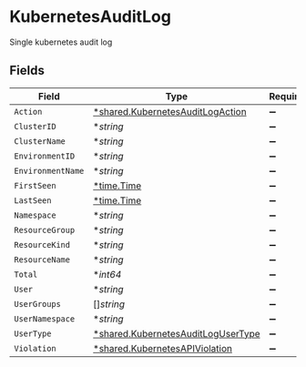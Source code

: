 # KubernetesAuditLog

Single kubernetes audit log


## Fields

| Field                                                                                   | Type                                                                                    | Required                                                                                | Description                                                                             |
| --------------------------------------------------------------------------------------- | --------------------------------------------------------------------------------------- | --------------------------------------------------------------------------------------- | --------------------------------------------------------------------------------------- |
| `Action`                                                                                | [*shared.KubernetesAuditLogAction](../../models/shared/kubernetesauditlogaction.md)     | :heavy_minus_sign:                                                                      | N/A                                                                                     |
| `ClusterID`                                                                             | **string*                                                                               | :heavy_minus_sign:                                                                      | N/A                                                                                     |
| `ClusterName`                                                                           | **string*                                                                               | :heavy_minus_sign:                                                                      | N/A                                                                                     |
| `EnvironmentID`                                                                         | **string*                                                                               | :heavy_minus_sign:                                                                      | N/A                                                                                     |
| `EnvironmentName`                                                                       | **string*                                                                               | :heavy_minus_sign:                                                                      | N/A                                                                                     |
| `FirstSeen`                                                                             | [*time.Time](https://pkg.go.dev/time#Time)                                              | :heavy_minus_sign:                                                                      | N/A                                                                                     |
| `LastSeen`                                                                              | [*time.Time](https://pkg.go.dev/time#Time)                                              | :heavy_minus_sign:                                                                      | N/A                                                                                     |
| `Namespace`                                                                             | **string*                                                                               | :heavy_minus_sign:                                                                      | N/A                                                                                     |
| `ResourceGroup`                                                                         | **string*                                                                               | :heavy_minus_sign:                                                                      | N/A                                                                                     |
| `ResourceKind`                                                                          | **string*                                                                               | :heavy_minus_sign:                                                                      | N/A                                                                                     |
| `ResourceName`                                                                          | **string*                                                                               | :heavy_minus_sign:                                                                      | N/A                                                                                     |
| `Total`                                                                                 | **int64*                                                                                | :heavy_minus_sign:                                                                      | N/A                                                                                     |
| `User`                                                                                  | **string*                                                                               | :heavy_minus_sign:                                                                      | N/A                                                                                     |
| `UserGroups`                                                                            | []*string*                                                                              | :heavy_minus_sign:                                                                      | N/A                                                                                     |
| `UserNamespace`                                                                         | **string*                                                                               | :heavy_minus_sign:                                                                      | N/A                                                                                     |
| `UserType`                                                                              | [*shared.KubernetesAuditLogUserType](../../models/shared/kubernetesauditlogusertype.md) | :heavy_minus_sign:                                                                      | N/A                                                                                     |
| `Violation`                                                                             | [*shared.KubernetesAPIViolation](../../models/shared/kubernetesapiviolation.md)         | :heavy_minus_sign:                                                                      | N/A                                                                                     |